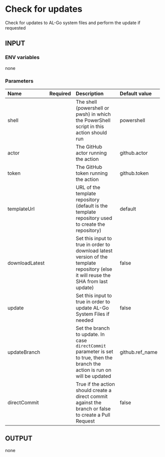 # Check for updates
Check for updates to AL-Go system files and perform the update if requested

## INPUT

### ENV variables
none

### Parameters
| Name | Required | Description | Default value |
| :-- | :-: | :-- | :-- |
| shell | | The shell (powershell or pwsh) in which the PowerShell script in this action should run | powershell |
| actor | | The GitHub actor running the action | github.actor |
| token | | The GitHub token running the action | github.token |
| templateUrl | | URL of the template repository (default is the template repository used to create the repository) | default |
| downloadLatest | | Set this input to true in order to download latest version of the template repository (else it will reuse the SHA from last update) | false |
| update | | Set this input to true in order to update AL-Go System Files if needed | false |
| updateBranch | | Set the branch to update. In case `directCommit` parameter is set to true, then the branch the action is run on will be updated | github.ref_name |
| directCommit | | True if the action should create a direct commit against the branch or false to create a Pull Request | false |

## OUTPUT
none